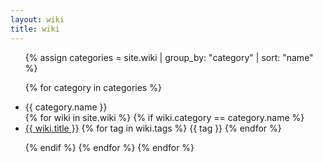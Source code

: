 ```yaml
---
layout: wiki
title: wiki
---
```



<ul class="listing">

{% assign categories = site.wiki | group_by: "category" | sort: "name" %}


{% for category in categories %}
  <li class="listing-seperator" id="{{ category.name }}">{{ category.name }}</li>
{% for wiki in site.wiki %}
{% if wiki.category == category.name %}
  <li class="listing-item">
  <!--<time datetime="{{ wiki.category }}">{{ wiki.date | date:"%Y-%m-%d" }}</time>-->
  <a href="{{ wiki.url }}" title="{{ wiki.title }}">{{ wiki.title }}</a>
  <span class="wiki_tags">{% for tag in wiki.tags %}
  <span>{{ tag }}</span>
  {% endfor %}
  </span>
  
  </li>
  
  
  
{% endif %}
{% endfor %}
{% endfor %}
</ul>